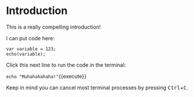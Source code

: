 # Introduction

This is a really compelling introduction!

I can put code here:

```
var variable = 123;  
echo(variable);
```

Click this next line to run the code in the terminal:

`echo "Muhahahahaha!"`{{execute}}

Keep in mind you can cancel most terminal processes by pressing <kbd>Ctrl</kbd>+<kbd>C</kbd>.